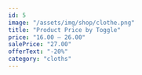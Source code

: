 ```yaml
---
id: 5
image: "/assets/img/shop/clothe.png"
title: "Product Price by Toggle"
price: "16.00 – 26.00"
salePrice: "27.00"
offerText: "-20%"
category: "cloths"
---
```

